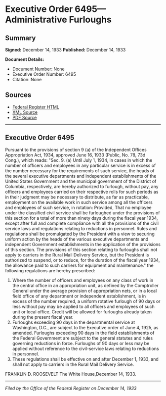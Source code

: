 # Executive Order 6495—Administrative Furloughs

## Summary

**Signed:** December 14, 1933
**Published:** December 14, 1933

**Document Details:**
- Document Number: None
- Executive Order Number: 6495
- Citation: None

## Sources
- [Federal Register HTML](https://www.presidency.ucsb.edu/documents/executive-order-6495-administrative-furloughs)
- [XML Source](None)
- [PDF Source](None)

---

## Executive Order 6495

Pursuant to the provisions of section 9 (a) of the Independent Offices Appropriation Act, 1934, approved June 16, 1933 (Public, No. 78, 73d Cong.), which reads:
"Sec. 9. (a) Until July 1, 1934, in cases in which the number of officers and employees in any particular service is in excess of the number necessary for the requirements of such service, the heads of the several executive departments and independent establishments of the United States Government and the municipal government of the District of Columbia, respectively, are hereby authorized to furlough, without pay, any officers and employees carried on their respective rolls for such periods as in their judgment may be necessary to distribute, as far as practicable, employment on the available work in such service among all the officers and employees of such service, in rotation: Provided, That no employee under the classified civil service shall be furloughed under the provisions of this section for a total of more than ninety days during the fiscal year 1934, except after full and complete compliance with all the provisions of the civil service laws and regulations relating to reductions in personnel. Rules and regulations shall be promulgated by the President with a view to securing uniform action by the heads of the various executive departments and independent Government establishments in the application of the provisions of this section. The provisions of this section relating to furloughs shall not apply to carriers in the Rural Mail Delivery Service, but the President is authorized to suspend, or to reduce, for the duration of the fiscal year 1934, the allowance paid to such carriers for equipment and maintenance."
the following regulations are hereby prescribed:
1. Where the number of officers and employees on any class of work in the central office in an appropriation unit, as defined by the Comptroller General under the average provision of appropriation nets, or in a local field office of any department or independent establishment, is in excess of the number required, a uniform rotative furlough of 90 days or less without pay may be applied to all officers and employees of such unit or local office. Credit will be allowed for furloughs already taken during the present fiscal year.
2. Furloughs exceeding 90 days in the departmental service at Washington, D.C., are subject to the Executive order of June 4, 1925, as amended. Furloughs exceeding 90 days in the field establishments of the Federal Government are subject to the general statutes and rules governing reductions in force. Furloughs of 90 days or less may be applied without reference to the civil-service laws relating to reductions in personnel.
3. These regulations shall be effective on and after December 1, 1933, and shall not apply to carriers in the Rural Mail Delivery Service.

FRANKLIN D. ROOSEVELT
The White House,December 14, 1933.

---

*Filed by the Office of the Federal Register on December 14, 1933*
